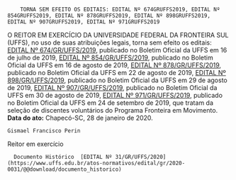         TORNA SEM EFEITO OS EDITAIS: EDITAL Nº 674GRUFFS2019, EDITAL Nº 854GRUFFS2019, EDITAL Nº 878GRUFFS2019, EDITAL Nº 898GRUFFS2019, EDITAL Nº 907GRUFFS2019, EDITAL Nº 971GRUFFS2019  

 O REITOR EM EXERCÍCIO DA UNIVERSIDADE FEDERAL DA FRONTEIRA SUL (UFFS), no uso de suas atribuições legais, torna sem efeito os editais: [EDITAL Nº 674/GR/UFFS/2019](https://www.uffs.edu.br/atos-normativos/edital/gr/2019-0674), publicado no Boletim Oficial da UFFS em 16 de julho de 2019, [EDITAL Nº 854/GR/UFFS/2019](https://www.uffs.edu.br/atos-normativos/edital/gr/2019-0854), publicado no Boletim Oficial da UFFS em 16 de agosto de 2019, [EDITAL Nº 878/GR/UFFS/2019](https://www.uffs.edu.br/atos-normativos/edital/gr/2019-0878), publicado no Boletim Oficial da UFFS em 22 de agosto de 2019, [EDITAL Nº 898/GR/UFFS/2019](https://www.uffs.edu.br/atos-normativos/edital/gr/2019-0898), publicado no Boletim Oficial da UFFS em 29 de agosto de 2019, [EDITAL Nº 907/GR/UFFS/2019](https://www.uffs.edu.br/atos-normativos/edital/gr/2019-0907), publicado no Boletim Oficial da UFFS em 30 de agosto de 2019, [EDITAL Nº 971/GR/UFFS/2019](https://www.uffs.edu.br/atos-normativos/edital/gr/2019-0971), publicado no Boletim Oficial da UFFS em 24 de setembro de 2019, que tratam da seleção de discentes voluntários do Programa Fronteira em Movimento.        **Data do ato:** Chapecó-SC, 28 de janeiro de 2020.   
 

    Gismael Francisco Perin   
 Reitor em exercício 

      Documento Histórico  [EDITAL Nº 31/GR/UFFS/2020](https://www.uffs.edu.br/atos-normativos/edital/gr/2020-0031/@@download/documento_historico)     
      